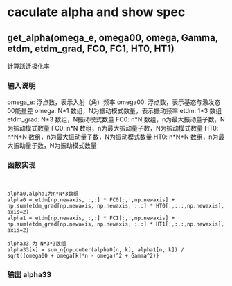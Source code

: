 # caculate alpha and show spec
## get_alpha(omega_e, omega00, omega, Gamma, etdm, etdm_grad, FC0, FC1, HT0, HT1)
计算跃迁极化率
### 输入说明
omega_e: 浮点数，表示入射（角）频率
omega00: 浮点数，表示基态与激发态00能量差
omega: N\*1 数组，N为振动模式数量，表示振动频率
etdm: 1\*3 数组
etdm_grad: N\*3 数组，N振动模式数量
FC0: n\*N 数组，n为最大振动量子数，N为振动模式数量
FC0: n\*N 数组，n为最大振动量子数，N为振动模式数量
HT0: n\*N\*N 数组，n为最大振动量子数，N为振动模式数量
HT0: n\*N\*N 数组，n为最大振动量子数，N为振动模式数量
### 函数实现
```


alpha0,alpha1为n*N*3数组 
alpha0 = etdm[np.newaxis, :,:] * FC0[:,:,np.newaxis] + np.sum(etdm_grad[np.newaxis, np.newaxis, :,:] * HT0[:,:,:,np.newaxis], axis=2)
alpha1 = etdm[np.newaxis, :,:] * FC1[:,:,np.newaxis] + np.sum(etdm_grad[np.newaxis, np.newaxis, :,:] * HT1[:,:,:,np.newaxis], axis=2)

alpha33 为 N*3*3数组
alpha33[k] = sum_n{np.outer(alpha0[n, k], alpha1[n, k]) / sqrt((omega00 + omega[k]*n - omega)^2 + Gamma^2)}

```
### 输出 alpha33

